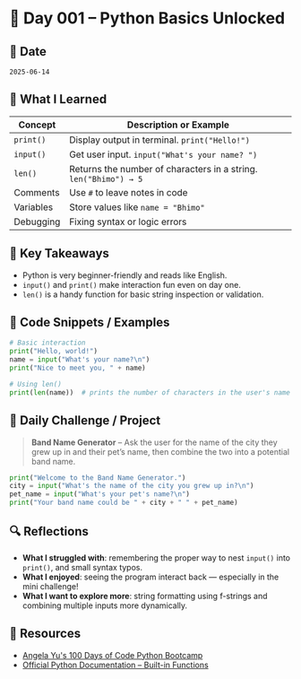 # 🐍 Day 001 – Python Basics Unlocked

## 📅 Date
`2025-06-14`

## 📘 What I Learned

| Concept      | Description or Example                                                      |
|--------------|------------------------------------------------------------------------------|
| `print()`    | Display output in terminal. `print("Hello!")`                               |
| `input()`    | Get user input. `input("What's your name? ")`                               |
| `len()`      | Returns the number of characters in a string. `len("Bhimo") → 5`            |
| Comments     | Use `#` to leave notes in code                                               |
| Variables    | Store values like `name = "Bhimo"`                                          |
| Debugging    | Fixing syntax or logic errors                                               |

## 🧠 Key Takeaways

- Python is very beginner-friendly and reads like English.
- `input()` and `print()` make interaction fun even on day one.
- `len()` is a handy function for basic string inspection or validation.

## 🔧 Code Snippets / Examples

```python
# Basic interaction
print("Hello, world!")
name = input("What's your name?\n")
print("Nice to meet you, " + name)

# Using len()
print(len(name))  # prints the number of characters in the user's name
````

## 🎯 Daily Challenge / Project

> **Band Name Generator** – Ask the user for the name of the city they grew up in and their pet’s name, then combine the two into a potential band name.

```python
print("Welcome to the Band Name Generator.")
city = input("What's the name of the city you grew up in?\n")
pet_name = input("What's your pet's name?\n")
print("Your band name could be " + city + " " + pet_name)
```

## 🔍 Reflections

* **What I struggled with**: remembering the proper way to nest `input()` into `print()`, and small syntax typos.
* **What I enjoyed**: seeing the program interact back — especially in the mini challenge!
* **What I want to explore more**: string formatting using f-strings and combining multiple inputs more dynamically.

## 🔗 Resources

* [Angela Yu's 100 Days of Code Python Bootcamp](https://www.udemy.com/course/100-days-of-code/)
* [Official Python Documentation – Built-in Functions](https://docs.python.org/3/library/functions.html)

